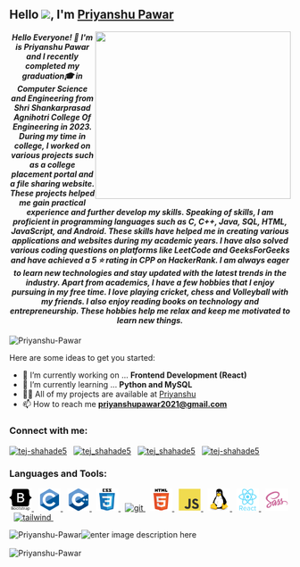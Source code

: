 ## Hello <img src="https://github.com/TheDudeThatCode/TheDudeThatCode/blob/master/Assets/Hi.gif" width="29px">, I'm [Priyanshu Pawar](https://github.com/Priyanshu-Pawar)

<img align="right" width="350" height="300" src="https://img.freepik.com/free-vector/programming-concept-illustration_114360-1351.jpg?w=740&t=st=1691224162~exp=1691224762~hmac=2a30040018a40a26c1cc006156f745989ac54ee6c612320e4956891c9227aa69">

**_<h4 align="center"> Hello Everyone! 👋 I'm is Priyanshu Pawar and I recently completed my graduation🎓 in Computer Science and Engineering from Shri Shankarprasad Agnihotri College Of Engineering in 2023. During my time in college, I worked on various projects such as a college placement portal and a file sharing website. These projects helped me gain practical experience and further develop my skills.
Speaking of skills, I am proficient in programming languages such as C, C++, Java, SQL, HTML, JavaScript, and Android. These skills have helped me in creating various applications and websites during my academic years. I have also solved various coding questions on platforms like LeetCode and GeeksForGeeks and have achieved a 5 ⭐ rating in CPP on HackerRank. I am always eager to learn new technologies and stay updated with the latest trends in the industry.
Apart from academics, I have a few hobbies that I enjoy pursuing in my free time. I love playing cricket, chess and Volleyball with my friends. I also enjoy reading books on technology and entrepreneurship. These hobbies help me relax and keep me motivated to learn new things.</h4>_**

<p align="left"> <img src="https://komarev.com/ghpvc/?username=Priyanshu-Pawar&label=Profile%20views&color=0e75b6&style=flat" alt="Priyanshu-Pawar" /> </p>

Here are some ideas to get you started:

- 🔭 I’m currently working on ... **Frontend Development (React)**
- 🌱 I’m currently learning ... **Python and MySQL**
- 👨‍💻 All of my projects are available at [Priyanshu](https://github.com/Priyanshu-Pawar)
- 📫 How to reach me **priyanshupawar2021@gmail.com**

<h3 align="left">Connect with me:</h3>
<p align="left">
<a href="https://www.linkedin.com/in/priyanshu-pawar-ba5b66213/" target="blank"><img align="center" src="https://raw.githubusercontent.com/rahuldkjain/github-profile-readme-generator/master/src/images/icons/Social/linked-in-alt.svg" alt="tej-shahade5" height="30" width="40" /></a> &nbsp;
<a href="https://instagram.com/priyanshu.pawar_11" target="blank"><img align="center" src="https://raw.githubusercontent.com/rahuldkjain/github-profile-readme-generator/master/src/images/icons/Social/instagram.svg" alt="tej_shahade5" height="30" width="40" /></a> &nbsp;
<a href="https://www.hackerrank.com/priyanshupawar11" target="blank"><img align="center" src="https://raw.githubusercontent.com/rahuldkjain/github-profile-readme-generator/master/src/images/icons/Social/hackerrank.svg" alt="tej_shahade5" height="30" width="40" /></a> &nbsp;
<a href="https://leetcode.com/priyanshupawar11/" target="blank"><img align="center" src="https://raw.githubusercontent.com/rahuldkjain/github-profile-readme-generator/master/src/images/icons/Social/leet-code.svg" alt="tej-shahade5" height="30" width="40" /></a>
</p>

<h3 align="left">Languages and Tools:</h3>
<p align="left"> <a href="https://getbootstrap.com" target="_blank" rel="noreferrer"> <img src="https://raw.githubusercontent.com/devicons/devicon/master/icons/bootstrap/bootstrap-plain-wordmark.svg" alt="bootstrap" width="40" height="40"/> </a>  &nbsp; <a href="https://www.cprogramming.com/" target="_blank" rel="noreferrer"> <img src="https://raw.githubusercontent.com/devicons/devicon/master/icons/c/c-original.svg" alt="c" width="40" height="40"/> </a>  &nbsp; <a href="https://www.w3schools.com/cpp/" target="_blank" rel="noreferrer"> <img src="https://raw.githubusercontent.com/devicons/devicon/master/icons/cplusplus/cplusplus-original.svg" alt="cplusplus" width="40" height="40"/> </a>  &nbsp; <a href="https://www.w3schools.com/css/" target="_blank" rel="noreferrer"> <img src="https://raw.githubusercontent.com/devicons/devicon/master/icons/css3/css3-original-wordmark.svg" alt="css3" width="40" height="40"/> </a>  &nbsp; <a href="https://expressjs.com" target="_blank" rel="noreferrer">  <img src="https://www.vectorlogo.zone/logos/git-scm/git-scm-icon.svg" alt="git" width="40" height="40"/> </a>  &nbsp; <a href="https://www.w3.org/html/" target="_blank" rel="noreferrer"> <img src="https://raw.githubusercontent.com/devicons/devicon/master/icons/html5/html5-original-wordmark.svg" alt="html5" width="40" height="40"/> </a>  &nbsp; <a href="https://developer.mozilla.org/en-US/docs/Web/JavaScript" target="_blank" rel="noreferrer"> <img src="https://raw.githubusercontent.com/devicons/devicon/master/icons/javascript/javascript-original.svg" alt="javascript" width="40" height="40"/> </a>  &nbsp; <a href="https://www.linux.org/" target="_blank" rel="noreferrer"> <img src="https://raw.githubusercontent.com/devicons/devicon/master/icons/linux/linux-original.svg" alt="linux" width="40" height="40"/> </a>  &nbsp; <a href="https://www.mongodb.com/" target="_blank" rel="noreferrer">  <img src="https://raw.githubusercontent.com/devicons/devicon/master/icons/react/react-original-wordmark.svg" alt="react" width="40" height="40"/> </a>  &nbsp; <a href="https://sass-lang.com" target="_blank" rel="noreferrer"> <img src="https://raw.githubusercontent.com/devicons/devicon/master/icons/sass/sass-original.svg" alt="sass" width="40" height="40"/> </a>  &nbsp; <a href="https://tailwindcss.com/" target="_blank" rel="noreferrer"> <img src="https://www.vectorlogo.zone/logos/tailwindcss/tailwindcss-icon.svg" alt="tailwind" width="40" height="40"/> </a>  &nbsp; </p>

<p><img align="left" src="https://github-readme-stats.vercel.app/api/top-langs?username=Priyanshu-Pawar&theme=dark&show_icons=true&locale=en&layout=compact" alt="Priyanshu-Pawar" /></p>

![enter image description here](https://github-readme-stats.vercel.app/api?username=Priyanshu-Pawar&&show_icons=true&title_color=ffffff&icon_color=bb2acf&text_color=daf7dc&bg_color=151515)

<p><img align="center" src="https://github-readme-streak-stats.herokuapp.com/?user=Priyanshu-Pawar&theme=dark" alt="Priyanshu-Pawar" /></p>
